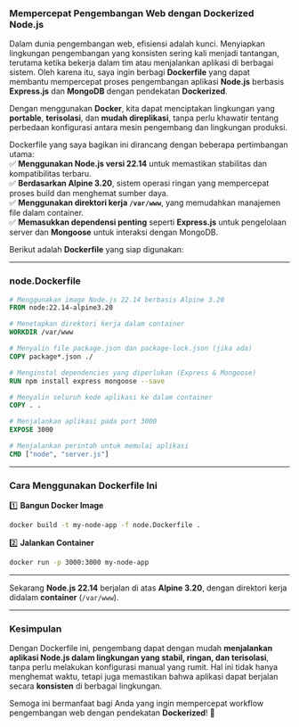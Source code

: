 ### **Mempercepat Pengembangan Web dengan Dockerized Node.js**  

Dalam dunia pengembangan web, efisiensi adalah kunci. Menyiapkan lingkungan pengembangan yang konsisten sering kali menjadi tantangan, terutama ketika bekerja dalam tim atau menjalankan aplikasi di berbagai sistem. Oleh karena itu, saya ingin berbagi **Dockerfile** yang dapat membantu mempercepat proses pengembangan aplikasi **Node.js** berbasis **Express.js** dan **MongoDB** dengan pendekatan **Dockerized**.  

Dengan menggunakan **Docker**, kita dapat menciptakan lingkungan yang **portable**, **terisolasi**, dan **mudah direplikasi**, tanpa perlu khawatir tentang perbedaan konfigurasi antara mesin pengembang dan lingkungan produksi.  

Dockerfile yang saya bagikan ini dirancang dengan beberapa pertimbangan utama:  
✅ **Menggunakan Node.js versi 22.14** untuk memastikan stabilitas dan kompatibilitas terbaru.  
✅ **Berdasarkan Alpine 3.20**, sistem operasi ringan yang mempercepat proses build dan menghemat sumber daya.  
✅ **Menggunakan direktori kerja `/var/www`**, yang memudahkan manajemen file dalam container.  
✅ **Memasukkan dependensi penting** seperti **Express.js** untuk pengelolaan server dan **Mongoose** untuk interaksi dengan MongoDB.  

Berikut adalah **Dockerfile** yang siap digunakan:  

---

### **node.Dockerfile**  
```dockerfile
# Menggunakan image Node.js 22.14 berbasis Alpine 3.20
FROM node:22.14-alpine3.20

# Menetapkan direktori kerja dalam container
WORKDIR /var/www

# Menyalin file package.json dan package-lock.json (jika ada)
COPY package*.json ./

# Menginstal dependencies yang diperlukan (Express & Mongoose)
RUN npm install express mongoose --save

# Menyalin seluruh kode aplikasi ke dalam container
COPY . .

# Menjalankan aplikasi pada port 3000
EXPOSE 3000

# Menjalankan perintah untuk memulai aplikasi
CMD ["node", "server.js"]
```

---

### **Cara Menggunakan Dockerfile Ini**  
1️⃣ **Bangun Docker Image**  
   ```sh
   docker build -t my-node-app -f node.Dockerfile .
   ```
2️⃣ **Jalankan Container**  
   ```sh
   docker run -p 3000:3000 my-node-app
   ```

---

Sekarang **Node.js 22.14** berjalan di atas **Alpine 3.20**, dengan direktori kerja didalam **container** (`/var/www`).

---

### **Kesimpulan**  
Dengan Dockerfile ini, pengembang dapat dengan mudah **menjalankan aplikasi Node.js dalam lingkungan yang stabil, ringan, dan terisolasi**, tanpa perlu melakukan konfigurasi manual yang rumit. Hal ini tidak hanya menghemat waktu, tetapi juga memastikan bahwa aplikasi dapat berjalan secara **konsisten** di berbagai lingkungan.  

Semoga ini bermanfaat bagi Anda yang ingin mempercepat workflow pengembangan web dengan pendekatan **Dockerized**! 🚀







